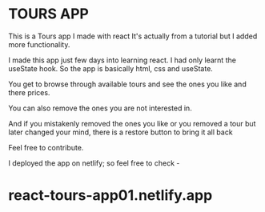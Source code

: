 # TOURS APP

This is a Tours app I made with react
It's actually from a tutorial but I added more functionality.

I made this app just few days into learning react. I had only learnt the useState hook.
So the app is basically html, css and useState.

You get to browse through available tours and see the ones you like and there prices.

You can also remove the ones you are not interested in.

And if you mistakenly removed the ones you like or you removed a tour but later changed your mind, there is a restore button to bring it all back

Feel free to contribute.

I deployed the app on netlify; so feel free to check - 

# react-tours-app01.netlify.app
